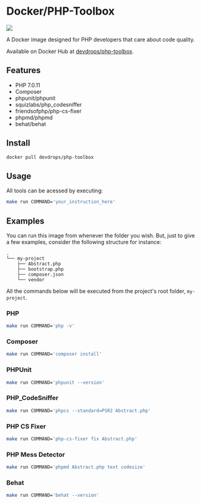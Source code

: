 # Docker/PHP-Toolbox

[![](https://images.microbadger.com/badges/version/devdrops/php-toolbox.svg)](https://microbadger.com/images/devdrops/php-toolbox "Get your own version badge on microbadger.com")

A Docker image designed for PHP developers that care about code quality.

Available on Docker Hub at [devdrops/php-toolbox](https://hub.docker.com/r/devdrops/php-toolbox/).

## Features

* PHP 7.0.11
* Composer
* phpunit/phpunit
* squizlabs/php_codesniffer
* friendsofphp/php-cs-fixer
* phpmd/phpmd
* behat/behat

## Install

```bash
docker pull devdrops/php-toolbox
```

## Usage

All tools can be acessed by executing:

```bash
make run COMMAND='your_instruction_here'
```

## Examples

You can run this image from whenever the folder you wish. But, just to give a few examples, consider the following structure for instance:

```
.
└── my-project
    ├── Abstract.php
    ├── bootstrap.php
    ├── composer.json
    └── vendor
```

All the commands below will be executed from the project's root folder, `my-project`.

### PHP

```bash
make run COMMAND='php -v'
```

### Composer

```bash
make run COMMAND='composer install'
```

### PHPUnit

```bash
make run COMMAND='phpunit --version'
```

### PHP_CodeSniffer

```bash
make run COMMAND='phpcs --standard=PSR2 Abstract.php'
```

### PHP CS Fixer

```bash
make run COMMAND='php-cs-fixer fix Abstract.php'
```

### PHP Mess Detector

```bash
make run COMMAND='phpmd Abstract.php text codesize'
```

### Behat

```bash
make run COMMAND='behat --version'
```
